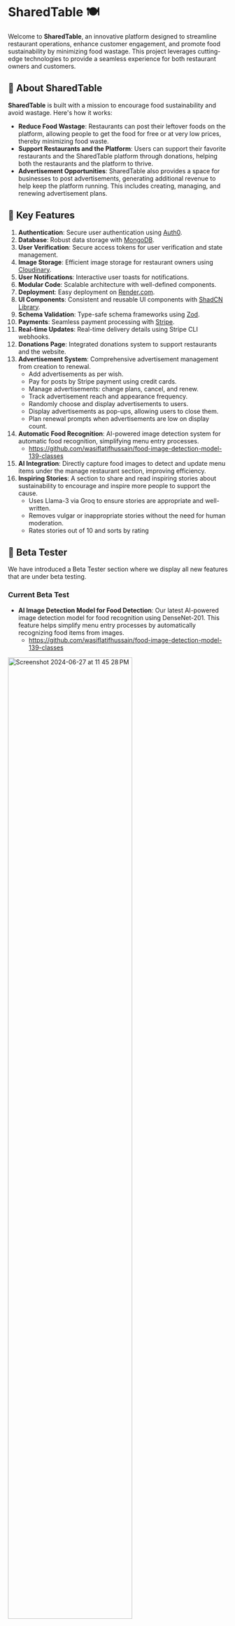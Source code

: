 # SharedTable 🍽️

Welcome to **SharedTable**, an innovative platform designed to streamline restaurant operations, enhance customer engagement, and promote food sustainability by minimizing food wastage. This project leverages cutting-edge technologies to provide a seamless experience for both restaurant owners and customers.

## 🌟 About SharedTable

**SharedTable** is built with a mission to encourage food sustainability and avoid wastage. Here's how it works:

- **Reduce Food Wastage**: Restaurants can post their leftover foods on the platform, allowing people to get the food for free or at very low prices, thereby minimizing food waste.
- **Support Restaurants and the Platform**: Users can support their favorite restaurants and the SharedTable platform through donations, helping both the restaurants and the platform to thrive.
- **Advertisement Opportunities**: SharedTable also provides a space for businesses to post advertisements, generating additional revenue to help keep the platform running. This includes creating, managing, and renewing advertisement plans.

## 🌟 Key Features

1. **Authentication**: Secure user authentication using [Auth0](https://auth0.com/).
2. **Database**: Robust data storage with [MongoDB](https://www.mongodb.com/).
3. **User Verification**: Secure access tokens for user verification and state management.
4. **Image Storage**: Efficient image storage for restaurant owners using [Cloudinary](https://cloudinary.com/).
5. **User Notifications**: Interactive user toasts for notifications.
6. **Modular Code**: Scalable architecture with well-defined components.
7. **Deployment**: Easy deployment on [Render.com](https://render.com/).
8. **UI Components**: Consistent and reusable UI components with [ShadCN Library](https://shadcn.dev/).
9. **Schema Validation**: Type-safe schema frameworks using [Zod](https://github.com/colinhacks/zod).
10. **Payments**: Seamless payment processing with [Stripe](https://stripe.com/).
11. **Real-time Updates**: Real-time delivery details using Stripe CLI webhooks.
12. **Donations Page**: Integrated donations system to support restaurants and the website.
13. **Advertisement System**: Comprehensive advertisement management from creation to renewal.
    - Add advertisements as per wish.
    - Pay for posts by Stripe payment using credit cards.
    - Manage advertisements: change plans, cancel, and renew.
    - Track advertisement reach and appearance frequency.
    - Randomly choose and display advertisements to users.
    - Display advertisements as pop-ups, allowing users to close them.
    - Plan renewal prompts when advertisements are low on display count.
14. **Automatic Food Recognition**: AI-powered image detection system for automatic food recognition, simplifying menu entry processes.
    - https://github.com/wasiflatifhussain/food-image-detection-model-139-classes
15. **AI Integration**: Directly capture food images to detect and update menu items under the manage restaurant section, improving efficiency.
16. **Inspiring Stories**: A section to share and read inspiring stories about sustainability to encourage and inspire more people to support the cause.
    - Uses Llama-3 via Groq to ensure stories are appropriate and well-written.
    - Removes vulgar or inappropriate stories without the need for human moderation.
    - Rates stories out of 10 and sorts by rating

## 🌟 Beta Tester

We have introduced a Beta Tester section where we display all new features that are under beta testing. 

### Current Beta Test

- **AI Image Detection Model for Food Detection**: Our latest AI-powered image detection model for food recognition using DenseNet-201. This feature helps simplify menu entry processes by automatically recognizing food items from images.
    - https://github.com/wasiflatifhussain/food-image-detection-model-139-classes
 <img width="75%" alt="Screenshot 2024-06-27 at 11 45 28 PM" src="https://github.com/wasiflatifhussain/SharedTable/assets/86021138/b278873e-efa3-489b-bc8d-2d8a01d92c5c">

      
## 🥗 Main Objective

Our web app is designed to encourage food sustainability and avoid wastage. Restaurants can post their leftover foods, allowing people to get the food for free or for very little money. Additionally, users can support restaurants and us by donating to either party. The platform also allows users to post advertisements, helping us keep the service running.

## 📸 Samples of the Interface

![Screenshot 1](https://github.com/wasiflatifhussain/SharedTable/assets/86021138/c7d67291-d462-4a58-bcd3-54860be0b65e)
![Screenshot 2](https://github.com/wasiflatifhussain/SharedTable/assets/86021138/58d77816-a65d-4175-9fb4-8483b6d33521)
![Screenshot 3](https://github.com/wasiflatifhussain/SharedTable/assets/86021138/f8d1fbb6-23f7-4d69-a052-7975b9ac70c8)
![Screenshot 4](https://github.com/wasiflatifhussain/SharedTable/assets/86021138/721c83c8-cd85-4f65-bc9d-f790c8930b67)
![Screenshot 5](https://github.com/wasiflatifhussain/SharedTable/assets/86021138/5428e8f7-2eb9-4659-827a-24bda49799ea)
![Screenshot 6](https://github.com/wasiflatifhussain/SharedTable/assets/86021138/4b99d14c-143f-4463-9e56-ae4f6260e694)
![Screenshot 7](https://github.com/wasiflatifhussain/SharedTable/assets/86021138/62cdab53-4e18-413b-8d00-380d55a193a0)
![Screenshot 8](https://github.com/wasiflatifhussain/SharedTable/assets/86021138/b5852b5e-0135-4c8b-b4db-43805516a428)
![Screenshot 9](https://github.com/wasiflatifhussain/SharedTable/assets/86021138/fd1a3ee3-a900-4a46-9a7b-3a247ab2a903)
![Screenshot 10](https://github.com/wasiflatifhussain/SharedTable/assets/86021138/5593d7b0-747a-4b9c-b656-2f81c71bbec8)
![Screenshot 11](https://github.com/wasiflatifhussain/SharedTable/assets/86021138/cb750a33-599b-4090-8ba3-b35f36ebabb5)
![Screenshot 12](https://github.com/wasiflatifhussain/SharedTable/assets/86021138/e8157886-1649-4cef-842f-77c63afa454f)
![Screenshot 13](https://github.com/wasiflatifhussain/SharedTable/assets/86021138/1974eca3-f54f-413a-b7c1-2e301cfd4051)
![Screenshot 14](https://github.com/wasiflatifhussain/SharedTable/assets/86021138/c116ea4b-9c9c-41cf-8f20-9b14c1301658)
![Screenshot 15](https://github.com/wasiflatifhussain/SharedTable/assets/86021138/ed6e5592-a519-455c-9181-f452540516d7)
![Screenshot 16](https://github.com/wasiflatifhussain/SharedTable/assets/86021138/e7a13c42-f6b1-4b02-a0ae-4e7fca9a7b4e)
![Screenshot 17](https://github.com/wasiflatifhussain/SharedTable/assets/86021138/1fad0b82-ca57-4270-b743-60622eaa7334)

<img width="1470" alt="Screenshot 2024-06-27 at 11 42 42 PM" src="https://github.com/wasiflatifhussain/SharedTable/assets/86021138/10927bf8-3294-4c83-a8ea-0e588a9e6e83">
<img width="1470" alt="Screenshot 2024-06-27 at 11 43 26 PM" src="https://github.com/wasiflatifhussain/SharedTable/assets/86021138/cb2b5fa9-21c2-40b1-855b-d0cced958d3b">
<img width="1470" alt="Screenshot 2024-06-27 at 11 43 49 PM" src="https://github.com/wasiflatifhussain/SharedTable/assets/86021138/386495c6-9594-4d6e-95a2-a1b6197785a2">
<img width="1470" alt="Screenshot 2024-06-27 at 11 44 14 PM" src="https://github.com/wasiflatifhussain/SharedTable/assets/86021138/680cc671-f70e-4d90-8d52-eb16949a9dd8">

---

Thank you for checking out **SharedTable**! We hope you find this project as exciting and useful as we do.
